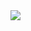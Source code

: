 <img src="https://github-readme-stats.vercel.app/api?username=z2Nekron&&show_icons=true&title_color=ffffff&icon_color=bb2acf&text_color=daf7dc&bg_color=151515">
